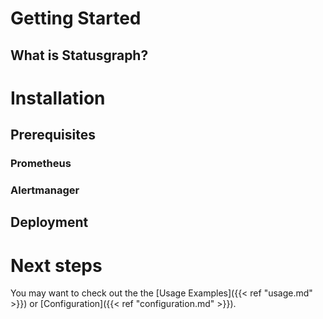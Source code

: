 # Getting Started

## What is Statusgraph?

# Installation

## Prerequisites
### Prometheus
### Alertmanager

## Deployment

# Next steps

You may want to check out the the [Usage Examples]({{< ref "usage.md" >}}) or [Configuration]({{< ref "configuration.md" >}}).
